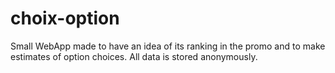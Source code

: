 # choix-option

Small WebApp made to have an idea of its ranking in the promo and to make estimates of option choices.
All data is stored anonymously.
